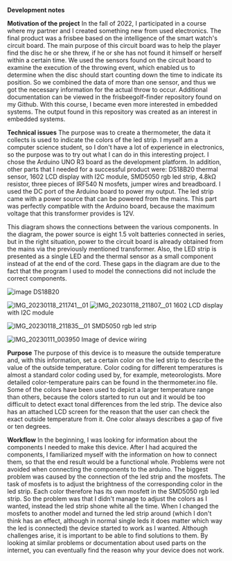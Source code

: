 **Development notes**

**Motivation of the project**
In the fall of 2022, I participated in a course where my partner and I created something new from used electronics. The final product was a frisbee based on the intelligence of the smart watch's circuit board. The main purpose of this circuit board was to help the player find the disc he or she threw, if he or she has not found it himself or herself within a certain time. We used the sensors found on the circuit board to examine the execution of the throwing event, which enabled us to determine when the disc should start counting down the time to indicate its position. So we combined the data of more than one sensor, and thus we got the necessary information for the actual throw to occur. Additional documentation can be viewed in the frisbeegolf-finder repository found on my Github. With this course, I became even more interested in embedded systems. The output found in this repository was created as an interest in embedded systems.

**Technical issues**
The purpose was to create a thermometer, the data it collects is used to indicate the colors of the led strip. I myself am a computer science student, so I don't have a lot of experience in electronics, so the purpose was to try out what I can do in this interesting project. I chose the Arduino UNO R3 board as the development platform. In addition, other parts that I needed for a successful product were: DS18B20 thermal sensor, 1602 LCD display with I2C module, SMD5050 rgb led strip, 4.8kΩ resistor, three pieces of IRF540 N mosfets, jumper wires and breadboard. I used the DC port of the Arduino board to power my output. The led strip came with a power source that can be powered from the mains. This part was perfectly compatible with the Arduino board, because the maximum voltage that this transformer provides is 12V.

This diagram shows the connections between the various components. In the diagram, the power source is eight 1.5 volt batteries connected in series, but in the right situation, power to the circuit board is already obtained from the mains via the previously mentioned transformer. Also, the LED strip is presented as a single LED and the thermal sensor as a small component instead of at the end of the cord. These gaps in the diagram are due to the fact that the program I used to model the connections did not include the correct components.

![image](https://user-images.githubusercontent.com/94450686/213263069-1ba32cb0-a41f-461d-be96-a1545966d59e.png)
DS18B20

![IMG_20230118_211741__01](https://user-images.githubusercontent.com/94450686/213275142-f2dfb8a3-4e54-45ba-b4bd-65ec75b4abf7.jpg)
![IMG_20230118_211807__01](https://user-images.githubusercontent.com/94450686/213275088-d1309394-cc43-42f9-bfa3-cd8f107d6043.jpg)
1602 LCD display with I2C module

![IMG_20230118_211835__01](https://user-images.githubusercontent.com/94450686/213274975-7e42f651-da85-4964-826d-8588e5b846b6.jpg)
SMD5050 rgb led strip

![IMG_20230111_003950](https://user-images.githubusercontent.com/94450686/213276022-253357d5-3d6b-4881-94cd-bd824ef1126b.jpg)
Image of device wiring

**Purpose**
The purpose of this device is to measure the outside temperature and, with this information, set a certain color on the led strip to describe the value of the outside temperature. Color coding for different temperatures is almost a standard color coding used by, for example, meteorologists. More detailed color-temperature pairs can be found in the thermometer.ino file. Some of the colors have been used to depict a larger temperature range than others, because the colors started to run out and it would be too difficult to detect exact tonal differences from the led strip. The device also has an attached LCD screen for the reason that the user can check the exact outside temperature from it. One color always describes a gap of five or ten degrees.

**Workflow**
In the beginning, I was looking for information about the components I needed to make this device. After I had acquired the components, I familiarized myself with the information on how to connect them, so that the end result would be a functional whole. Problems were not avoided when connecting the components to the arduino. The biggest problem was caused by the connection of the led strip and the mosfets. The task of mosfets is to adjust the brightness of the corresponding color in the led strip. Each color therefore has its own mosfett in the SMD5050 rgb led strip. So the problem was that I didn't manage to adjust the colors as I wanted, instead the led strip shone white all the time. When I changed the mosfets to another model and turned the led strip around (which I don't think has an effect, although in normal single leds it does matter which way the led is connected) the device started to work as I wanted. Although challenges arise, it is important to be able to find solutions to them. By looking at similar problems or documentation about used parts on the internet, you can eventually find the reason why your device does not work.
